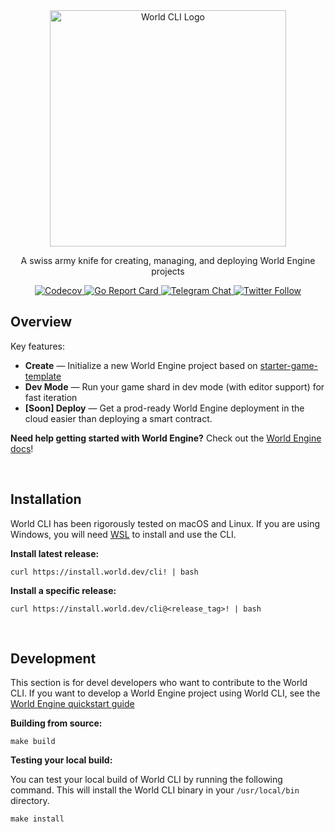 <div align="center"> <!-- markdownlint-disable-line first-line-heading -->
<img alt="World CLI Logo" src="https://i.imgur.com/XM74ODi.png" width="378">
<p>A swiss army knife for creating, managing, and deploying World Engine projects</p>
  <p>
    <a href="https://codecov.io/gh/Argus-Labs/world-cli" >
    <img alt="Codecov" src="https://codecov.io/gh/Argus-Labs/world-cli/branch/main/graph/badge.svg?token=XMH4P082HZ"/>
    </a>
    <a href="https://goreportcard.com/report/pkg.world.dev/world-cli">
    <img alt="Go Report Card" src="https://goreportcard.com/badge/pkg.world.dev/world-cli">
    </a>
    <a href="https://t.me/worldengine_dev" target="_blank">
    <img alt="Telegram Chat" src="https://img.shields.io/endpoint?color=neon&logo=telegram&label=chat&url=https%3A%2F%2Ftg.sumanjay.workers.dev%2Fworldengine_dev">
    </a>
    <a href="https://x.com/WorldEngineGG" target="_blank">
    <img alt="Twitter Follow" src="https://img.shields.io/twitter/follow/WorldEngineGG">
    </a>
  </p>
</div>

## Overview

Key features:

- **Create** — Initialize a new World Engine project based on [starter-game-template](https://github.com/Argus-Labs/starter-game-template)
- **Dev Mode** — Run your game shard in dev mode (with editor support) for fast iteration
- **[Soon] Deploy** — Get a prod-ready World Engine deployment in the cloud easier than deploying a smart contract.

**Need help getting started with World Engine?** Check out the [World Engine docs](https://world.dev)!

<br/>

## Installation

World CLI has been rigorously tested on macOS and Linux.
If you are using Windows, you will need
[WSL](https://docs.microsoft.com/en-us/windows/wsl/install-win10) to install and use the CLI.

**Install latest release:**

```shell
curl https://install.world.dev/cli! | bash
```

**Install a specific release:**

```shell
curl https://install.world.dev/cli@<release_tag>! | bash
```

<br/>

## Development

This section is for devel developers who want to contribute to the World CLI.
If you want to develop a World Engine project using World CLI, see the
[World Engine quickstart guide](https://world.dev/quickstart)

**Building from source:**

```shell
make build
```

**Testing your local build:**

You can test your local build of World CLI by running the following command.
This will install the World CLI binary in your `/usr/local/bin` directory.

```shell
make install
```
